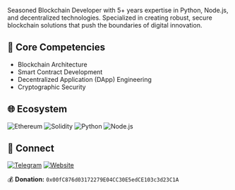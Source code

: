Seasoned Blockchain Developer with 5+ years expertise in Python, Node.js, and decentralized technologies. Specialized in creating robust, secure blockchain solutions that push the boundaries of digital innovation.

## 🔧 Core Competencies
- Blockchain Architecture
- Smart Contract Development
- Decentralized Application (DApp) Engineering
- Cryptographic Security

## 🌐 Ecosystem
![Ethereum](https://img.shields.io/badge/-Ethereum-3C3C3D?style=flat-square&logo=ethereum)
![Solidity](https://img.shields.io/badge/-Solidity-363636?style=flat-square&logo=solidity)
![Python](https://img.shields.io/badge/-Python-3776AB?style=flat-square&logo=python)
![Node.js](https://img.shields.io/badge/-Node.js-339933?style=flat-square&logo=nodedotjs)

## 🔗 Connect
[![Telegram](https://img.shields.io/badge/-Telegram-2CA5E0?style=flat-square&logo=telegram)](https://t.me/ibnamahmudlikhon)
[![Website](https://img.shields.io/badge/-Portfolio-4A154B?style=flat-square&logo=react)](https://tinyurl.com/ibnamahmud)

💰 **Donation:** `0x00fC876d03172279E04CC30E5edCE103c3d23C1A`
